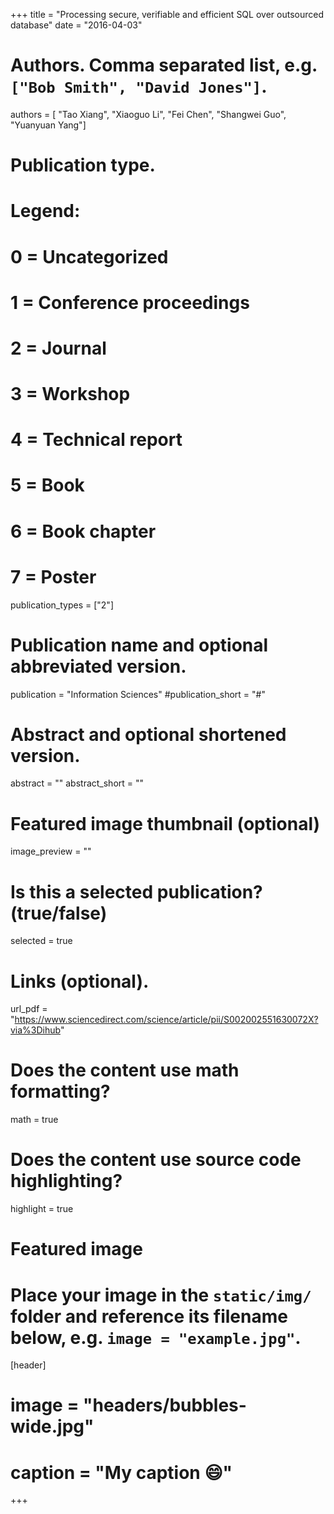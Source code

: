 +++
title = "Processing secure, verifiable and efficient SQL over outsourced database"
date = "2016-04-03"

# Authors. Comma separated list, e.g. `["Bob Smith", "David Jones"]`.
authors = [	"Tao Xiang", "Xiaoguo Li", "Fei Chen", "Shangwei Guo", "Yuanyuan Yang"]

# Publication type.
# Legend:
# 0 = Uncategorized
# 1 = Conference proceedings
# 2 = Journal
# 3 = Workshop
# 4 = Technical report
# 5 = Book
# 6 = Book chapter
# 7 = Poster
publication_types = ["2"]

# Publication name and optional abbreviated version.
publication = "Information Sciences"
#publication_short = "#"

# Abstract and optional shortened version.
abstract = ""
abstract_short = ""

# Featured image thumbnail (optional)
image_preview = ""

# Is this a selected publication? (true/false)
selected = true


# Links (optional).
url_pdf = "https://www.sciencedirect.com/science/article/pii/S002002551630072X?via%3Dihub"



# Does the content use math formatting?
math = true

# Does the content use source code highlighting?
highlight = true

# Featured image
# Place your image in the `static/img/` folder and reference its filename below, e.g. `image = "example.jpg"`.
[header]
# image = "headers/bubbles-wide.jpg"
# caption = "My caption :smile:"

+++
